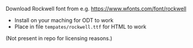 Download Rockwell font from e.g. https://www.wfonts.com/font/rockwell

* Install on your maching for ODT to work
* Place in file `tempates/rockwell.ttf` for HTML to work

(Not present in repo for licensing reasons.)